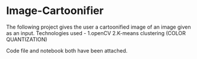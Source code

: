 # Image-Cartoonifier

The following project gives the user a cartoonified image of an image given as an input.
Technologies used - 
                  1.openCV
                  2.K-means clustering (COLOR QUANTIZATION)
                  
 Code file and notebook both have been attached.
 
